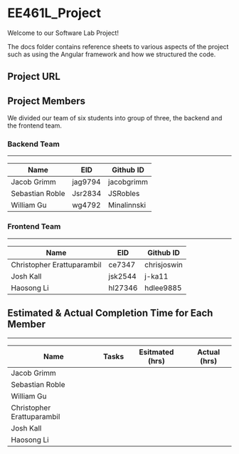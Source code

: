 # EE461L_Project
Welcome to our Software Lab Project!

The docs folder contains reference sheets to various aspects of the project such as using the Angular framework and how we structured the code.

## Project URL


## Project Members

We divided our team of six students into group of three, the backend and the frontend team. 

### Backend Team
----------------------------------------------
Name            | EID            |Github ID
-------------   | -------------  | -------------
Jacob Grimm     | jag9794 | jacobgrimm
Sebastian Roble | Jsr2834 |JSRobles
William Gu      | wg4792   | Minalinnski

### Frontend Team
----------------------------------------------
Name            | EID            |Github ID
-------------   | -------------  | -------------
Christopher Erattuparambil    | 	ce7347   |chrisjoswin
Josh Kall | 	jsk2544   |j-ka11
Haosong Li      | hl27346   | hdlee9885


## Estimated & Actual Completion Time for Each Member
----------------------------------------------
Name            | Tasks           |Esitmated (hrs)  | Actual (hrs)
-------------   | -------------  | -------------|-------------
Jacob Grimm     |  | |
Sebastian Roble |  | |
William Gu      |  | |
Christopher Erattuparambil    | 	   | |
Josh Kall |  | |
Haosong Li      |   | |

